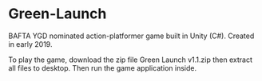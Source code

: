 # Green-Launch
BAFTA YGD nominated action-platformer game built in Unity (C#). Created in early 2019.

To play the game, download the zip file Green Launch v1.1.zip then extract all files to desktop. Then run the game application inside.
